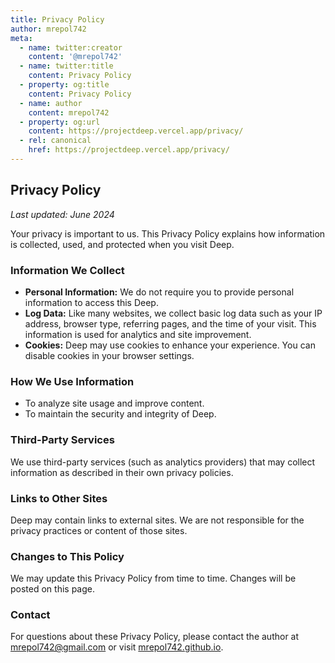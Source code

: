 ```yaml
---
title: Privacy Policy
author: mrepol742
meta:
  - name: twitter:creator
    content: '@mrepol742'
  - name: twitter:title
    content: Privacy Policy
  - property: og:title
    content: Privacy Policy
  - name: author
    content: mrepol742
  - property: og:url
    content: https://projectdeep.vercel.app/privacy/
  - rel: canonical
    href: https://projectdeep.vercel.app/privacy/
---
```


## Privacy Policy

_Last updated: June 2024_

Your privacy is important to us. This Privacy Policy explains how information is collected, used, and protected when you visit Deep.

### Information We Collect

- **Personal Information:** We do not require you to provide personal information to access this Deep.
- **Log Data:** Like many websites, we collect basic log data such as your IP address, browser type, referring pages, and the time of your visit. This information is used for analytics and site improvement.
- **Cookies:** Deep may use cookies to enhance your experience. You can disable cookies in your browser settings.

### How We Use Information

- To analyze site usage and improve content.
- To maintain the security and integrity of Deep.

### Third-Party Services

We use third-party services (such as analytics providers) that may collect information as described in their own privacy policies.

### Links to Other Sites

Deep may contain links to external sites. We are not responsible for the privacy practices or content of those sites.

### Changes to This Policy

We may update this Privacy Policy from time to time. Changes will be posted on this page.

### Contact

For questions about these Privacy Policy, please contact the author at [mrepol742@gmail.com](mailto:mrepol742@gmail.com) or visit [mrepol742.github.io](https://mrepol742.github.io).
